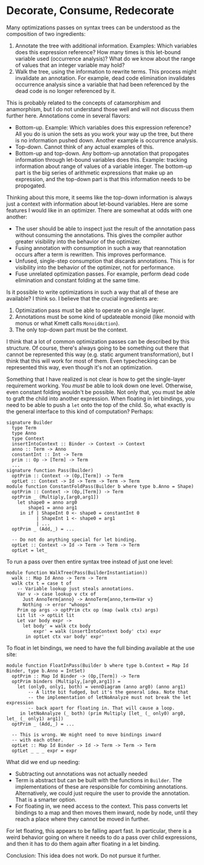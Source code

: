 # Decorate, Consume, Redecorate

Many optimizations passes on syntax trees can be understood as the composition
of two ingredients:

1. Annotate the tree with additional information. Examples: Which variables
   does this expression reference? How many times is this let-bound variable
   used (occurrence analysis)? What do we know about the range of values that
   an integer variable may hold?
2. Walk the tree, using the information to rewrite terms. This process might
   invalidate an annotation. For example, dead code elimination invalidates
   occurrence analysis since a variable that had been referenced by the dead
   code is no longer referenced by it.

This is probably related to the concepts of catamorphism and anamorphism, but
I do not understand those well and will not discuss them further here.
Annotations come in several flavors:

* Bottom-up. Example: Which variables does this expression reference?
  All you do is union the sets as you work your way up the tree, but
  there is no information pushed down. Another example is occurrence
  analysis.
* Top-down. Cannot think of any actual examples of this.
* Bottom-up and top-down. Any bottom-up annotation that propogates
  information through let-bound variables does this. Example:
  tracking information about range of values of a variable integer.
  The bottom-up part is the big series of arithmetic expressions
  that make up an expression, and the top-down part is that this
  information needs to be propogated.

Thinking about this more, it seems like the top-down information is
always just a context with information about let-bound variables. Here are
some features I would like in an optimizer. There are somewhat at odds
with one another:

* The user should be able to inspect just the result of the annotation
  pass without consuming the annotations. This gives the compiler author
  greater visibility into the behavior of the optimizer. 
* Fusing annotation with consumption in such a way that reannotation
  occurs after a term is rewritten. This improves performance.
* Unfused, single-step consumption that discards annotations. This
  is for visibility into the behavior of the optimizer, not for
  performance.
* Fuse unrelated optimization passes. For example, perform dead code
  elimination and constant folding at the same time.

Is it possible to write optimizations in such a way that all of these are
available? I think so. I believe that the crucial ingredients are:

1. Optimization pass must be able to operate on a single layer.
2. Annotations must be some kind of updateable monoid (like monoid with
   monus or what Kmett calls `MonoidAction`).
3. The only top-down part must be the context.

I think that a lot of common optimization passes can be described by
this structure. Of course, there's always going to be something out
there that cannot be represented this way (e.g. static argument transformation),
but I think that this will work for most of them. Even typechecking
can be represented this way, even though it's not an optimization.

Something that I have realized is not clear is how to get the single-layer
requirement working. You *must* be able to look down one level. Otherwise,
even constant folding wouldn't be possible. Not only that, you must be able
to graft the child into another expression. When floating in let bindings,
you need to be able to push a `let` onto the top of the child. So, what
exactly is the general interface to this kind of computation? Perhaps:

    signature Builder
      type Term
      type Anno
      type Context
      insertIntoContext :: Binder -> Context -> Context
      anno :: Term -> Anno
      constantInt :: Int -> Term
      prim :: Op -> [Term] -> Term
      ...
    signature function Pass(Builder)
      optPrim :: Context -> (Op,[Term]) -> Term
      optLet :: Context -> Id -> Term -> Term -> Term
    module function ConstantFoldPass(Builder b where type b.Anno = Shape)
      optPrim :: Context -> (Op,[Term]) -> Term
      optPrim _ (Multiply,[arg0,arg1])
        let shape0 = anno arg0
            shape1 = anno arg1
         in if | ShapeInt 0 <- shape0 = constantInt 0
               | ShapeInt 1 <- shape0 = arg1
               | ...
      optPrim _ (Add,_) = ...
      
      -- Do not do anything special for let binding.
      optLet :: Context -> Id -> Term -> Term -> Term
      optLet = let_

To run a pass over then entire syntax tree instead of just one level:

    module function WalkTree(Pass(BuilderInstantiation))
      walk :: Map Id Anno -> Term -> Term
      walk ctx t = case t of
        -- Variable lookup just steals annotations.
        Var v -> case lookup v ctx of
          Just AnnoTerm{anno} -> AnnoTerm{anno,term=Var v}
          Nothing -> error "whoops"
        Prim op args -> optPrim ctx op (map (walk ctx) args)
        Lit lit -> optLit lit
        Let var body expr ->
          let body' = walk ctx body
              expr' = walk (insertIntoContext body' ctx) expr
           in optLet ctx var body' expr'

To float in let bindings, we need to have the full binding available at
the use site:

    module function FloatInPass(Builder b where type b.Context = Map Id Binder, type b.Anno = IntSet)
      optPrim :: Map Id Binder -> (Op,[Term]) -> Term
      optPrim binders (Multiply,[arg0,arg1]) =
        let (only0, only1, both) = vennDiagram (anno arg0) (anno arg1)
            -- A litte bit fudged, but it's the general idea. Note that
            -- the implementation of letNoAnalyze must not break the let expression
            -- back apart for floating in. That will cause a loop.
         in letNoAnalyze (_ both) (prim Multiply [let_ (_ only0) arg0, let_ (_ only1) arg1])
      optPrim _ (Add,_) = ...
      
      -- This is wrong. We might need to move bindings inward
      -- with each other.
      optLet :: Map Id Binder -> Id -> Term -> Term -> Term
      optLet _ _ _ expr = expr

What did we end up needing:

* Subtracting out annotations was not actually needed
* Term is abstract but can be built with the functions in `Builder`. The
  implementations of these are responsible for combining annotations.
  Alternatively, we could just require the user to provide the annotation.
  That is a smarter option.
* For floating in, we need access to the context. This pass converts let
  bindings to a map and then moves them inward, node by node, until they
  reach a place where they cannot be moved in further.

For let floating, this appears to be falling apart fast. In particular,
there is a weird behavior going on where it needs to do a pass over child
expressions, and then it has to do them again after floating in a let
binding.

Conclusion: This idea does not work. Do not pursue it further.

